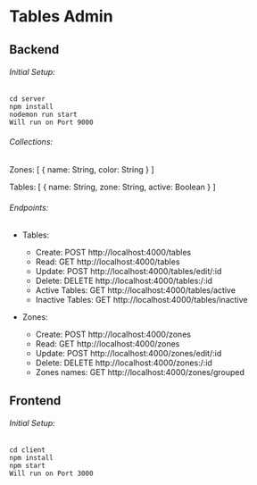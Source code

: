 # Tables Admin

## Backend
###### Initial Setup:
```
cd server
npm install
nodemon run start
Will run on Port 9000
```
###### Collections:
Zones: [
	{
		name: String, 
		color: String
	}
]

Tables: [
	{
		name: String, 
		zone: String,
		active: Boolean
	}
]

###### Endpoints:
- Tables:
  - Create: POST http://localhost:4000/tables
  - Read: GET http://localhost:4000/tables
  - Update: POST http://localhost:4000/tables/edit/:id
  - Delete: DELETE http://localhost:4000/tables:/:id
  - Active Tables: GET http://localhost:4000/tables/active
  - Inactive Tables: GET http://localhost:4000/tables/inactive

- Zones:
  - Create: POST http://localhost:4000/zones
  - Read: GET http://localhost:4000/zones
  - Update: POST http://localhost:4000/zones/edit/:id
  - Delete: DELETE http://localhost:4000/zones:/:id
  - Zones names: GET http://localhost:4000/zones/grouped

## Frontend
###### Initial Setup:
```
cd client
npm install
npm start
Will run on Port 3000
```
